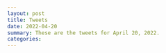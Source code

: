 ```yaml
---
layout: post
title: Tweets
date: 2022-04-20
summary: These are the tweets for April 20, 2022.
categories:
---
```


